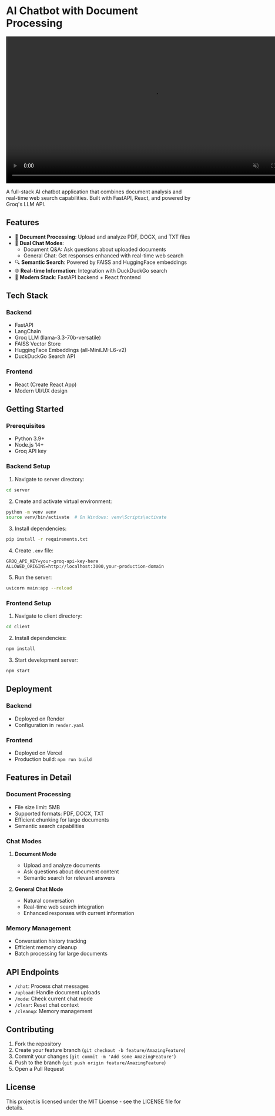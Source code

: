 # AI Chatbot with Document Processing

<div align="center">
  <video width="800" autoplay loop muted>
    <source src="https://github.com/yekaditya15/AI_Chatbot/blob/main/assests/AI%20Assistant.mp4" type="video/mp4">
    Your browser does not support the video tag.
  </video>
</div>

A full-stack AI chatbot application that combines document analysis and real-time web search capabilities. Built with FastAPI, React, and powered by Groq's LLM API.

## Features

- 📄 **Document Processing**: Upload and analyze PDF, DOCX, and TXT files
- 💬 **Dual Chat Modes**:
  - Document Q&A: Ask questions about uploaded documents
  - General Chat: Get responses enhanced with real-time web search
- 🔍 **Semantic Search**: Powered by FAISS and HuggingFace embeddings
- 🌐 **Real-time Information**: Integration with DuckDuckGo search
- 🚀 **Modern Stack**: FastAPI backend + React frontend

## Tech Stack

### Backend

- FastAPI
- LangChain
- Groq LLM (llama-3.3-70b-versatile)
- FAISS Vector Store
- HuggingFace Embeddings (all-MiniLM-L6-v2)
- DuckDuckGo Search API

### Frontend

- React (Create React App)
- Modern UI/UX design

## Getting Started

### Prerequisites

- Python 3.9+
- Node.js 14+
- Groq API key

### Backend Setup

1. Navigate to server directory:

```bash
cd server
```

2. Create and activate virtual environment:

```bash
python -m venv venv
source venv/bin/activate  # On Windows: venv\Scripts\activate
```

3. Install dependencies:

```bash
pip install -r requirements.txt
```

4. Create `.env` file:

```
GROQ_API_KEY=your-groq-api-key-here
ALLOWED_ORIGINS=http://localhost:3000,your-production-domain
```

5. Run the server:

```bash
uvicorn main:app --reload
```

### Frontend Setup

1. Navigate to client directory:

```bash
cd client
```

2. Install dependencies:

```bash
npm install
```

3. Start development server:

```bash
npm start
```

## Deployment

### Backend

- Deployed on Render
- Configuration in `render.yaml`

### Frontend

- Deployed on Vercel
- Production build: `npm run build`

## Features in Detail

### Document Processing

- File size limit: 5MB
- Supported formats: PDF, DOCX, TXT
- Efficient chunking for large documents
- Semantic search capabilities

### Chat Modes

1. **Document Mode**

   - Upload and analyze documents
   - Ask questions about document content
   - Semantic search for relevant answers

2. **General Chat Mode**
   - Natural conversation
   - Real-time web search integration
   - Enhanced responses with current information

### Memory Management

- Conversation history tracking
- Efficient memory cleanup
- Batch processing for large documents

## API Endpoints

- `/chat`: Process chat messages
- `/upload`: Handle document uploads
- `/mode`: Check current chat mode
- `/clear`: Reset chat context
- `/cleanup`: Memory management

## Contributing

1. Fork the repository
2. Create your feature branch (`git checkout -b feature/AmazingFeature`)
3. Commit your changes (`git commit -m 'Add some AmazingFeature'`)
4. Push to the branch (`git push origin feature/AmazingFeature`)
5. Open a Pull Request

## License

This project is licensed under the MIT License - see the LICENSE file for details.
